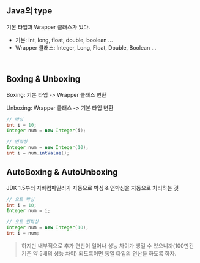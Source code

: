 ## Java의 type
기본 타입과 Wrapper 클래스가 있다.
- 기본: int, long, float, double, boolean ...
- Wrapper 클래스: Integer, Long, Float, Double, Boolean ...

<br>

## Boxing & Unboxing
Boxing: 기본 타입 -> Wrapper 클래스 변환

Unboxing: Wrapper 클래스 -> 기본 타입 변환

```java
// 박싱
int i = 10;
Integer num = new Integer(i);

// 언박싱
Integer num = new Integer(10);
int i = num.intValue();
```

## AutoBoxing & AutoUnboxing
JDK 1.5부터 자바컴파일러가 자동으로 박싱 & 언박싱을 자동으로 처리하는 것
```java
// 오토 박싱
int i = 10;
Integer num = i;

// 오토 언박싱
Integer num = new Integer(10);
int i = num;
```

> 하지만 내부적으로 추가 연산이 일어나 성능 차이가 생길 수 있으니까(100만건 기준 약 5배의 성능 차이) 되도록이면 동일 타입의 연산을 하도록 하자.